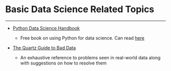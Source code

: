 # Basic Data Science Related Topics

----

- [Python Data Science Handbook](https://github.com/jakevdp/PythonDataScienceHandbook)
    * Free book on using Python for data science. Can read [here](https://jakevdp.github.io/PythonDataScienceHandbook/)

- [The Quartz Guide to Bad Data](https://github.com/Quartz/bad-data-guide#name-order-is-inconsistent)
    * An exhaustive reference to problems seen in real-world data along with suggestions on how to resolve them